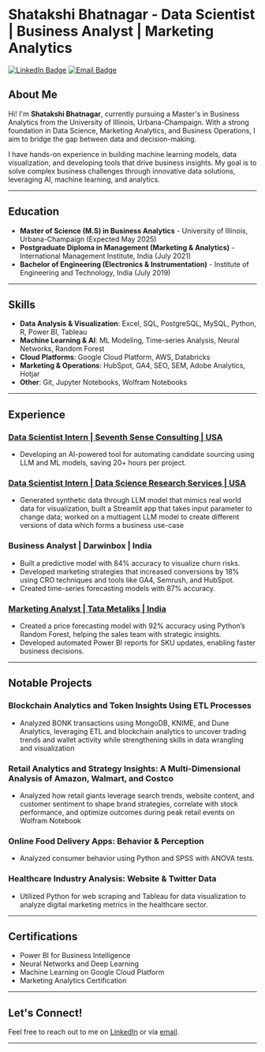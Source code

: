 # Shatakshi Bhatnagar - Data Scientist | Business Analyst | Marketing Analytics

[![LinkedIn Badge](https://img.shields.io/badge/LinkedIn-shatakshibhatnagar-blue)](https://www.linkedin.com/in/shatakshibhatnagar/) 
[![Email Badge](https://img.shields.io/badge/Email-sb99@illinois.edu-red)](mailto:sb99@illinois.edu)

## About Me

Hi! I'm **Shatakshi Bhatnagar**, currently pursuing a Master's in Business Analytics from the University of Illinois, Urbana-Champaign. With a strong foundation in Data Science, Marketing Analytics, and Business Operations, I aim to bridge the gap between data and decision-making.

I have hands-on experience in building machine learning models, data visualization, and developing tools that drive business insights. My goal is to solve complex business challenges through innovative data solutions, leveraging AI, machine learning, and analytics.

---

## Education

- **Master of Science (M.S) in Business Analytics** - University of Illinois, Urbana-Champaign (Expected May 2025)
- **Postgraduate Diploma in Management (Marketing & Analytics)** - International Management Institute, India (July 2021)
- **Bachelor of Engineering (Electronics & Instrumentation)** - Institute of Engineering and Technology, India (July 2019)

---

## Skills

- **Data Analysis & Visualization**: Excel, SQL, PostgreSQL, MySQL, Python, R, Power BI, Tableau
- **Machine Learning & AI**: ML Modeling, Time-series Analysis, Neural Networks, Random Forest
- **Cloud Platforms**: Google Cloud Platform, AWS, Databricks
- **Marketing & Operations**: HubSpot, GA4, SEO, SEM, Adobe Analytics, Hotjar
- **Other**: Git, Jupyter Notebooks, Wolfram Notebooks

---

## Experience

### [Data Scientist Intern | **Seventh Sense Consulting** | USA](https://github.com/shatakshidata/aiRecruitment)
- Developing an AI-powered tool for automating candidate sourcing using LLM and ML models, saving 20+ hours per project.

### [Data Scientist Intern | **Data Science Research Services** | USA](https://github.com/shatakshidata/datagenerator)
- Generated synthetic data through LLM model that mimics real world data for visualization, built a Streamlit app that takes input parameter to change data; worked on a multiagent LLM model to create different versions of data which forms a business use-case

### Business Analyst | **Darwinbox** | India
- Built a predictive model with 84% accuracy to visualize churn risks.
- Developed marketing strategies that increased conversions by 18% using CRO techniques and tools like GA4, Semrush, and HubSpot.
- Created time-series forecasting models with 87% accuracy.

### [Marketing Analyst | **Tata Metaliks** | India](https://github.com/shatakshidata/revenueforecast)
- Created a price forecasting model with 92% accuracy using Python’s Random Forest, helping the sales team with strategic insights.
- Developed automated Power BI reports for SKU updates, enabling faster business decisions.

---

## Notable Projects

### Blockchain Analytics and Token Insights Using ETL Processes
- Analyzed BONK transactions using MongoDB, KNIME, and Dune Analytics, leveraging ETL and blockchain analytics to uncover trading trends and wallet activity while strengthening skills in data wrangling and visualization

### Retail Analytics and Strategy Insights: A Multi-Dimensional Analysis of Amazon, Walmart, and Costco 
- Analyzed how retail giants leverage search trends, website content, and customer sentiment to shape brand strategies, correlate with stock performance, and optimize outcomes during peak retail events on Wolfram Notebook

### Online Food Delivery Apps: Behavior & Perception
- Analyzed consumer behavior using Python and SPSS with ANOVA tests.

### Healthcare Industry Analysis: Website & Twitter Data
- Utilized Python for web scraping and Tableau for data visualization to analyze digital marketing metrics in the healthcare sector.

---

## Certifications

- Power BI for Business Intelligence
- Neural Networks and Deep Learning
- Machine Learning on Google Cloud Platform
- Marketing Analytics Certification

---

## Let's Connect!

Feel free to reach out to me on [LinkedIn](https://www.linkedin.com/in/shatakshibhatnagar/) or via [email](mailto:sb99@illinois.edu).

---
